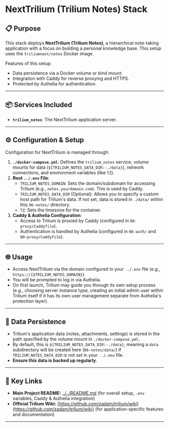 # NextTrilium (Trilium Notes) Stack

## 📋 Purpose

This stack deploys **NextTrilium (Trilium Notes)**, a hierarchical note-taking application with a focus on building a personal knowledge base. This setup uses the `triliumnext/notes` Docker image.

Features of this setup:
- Data persistence via a Docker volume or bind mount.
- Integration with Caddy for reverse proxying and HTTPS.
- Protected by Authelia for authentication.

---

## 📦 Services Included

- **`trilium_notes`**: The NextTrilium application server.

---

## ⚙️ Configuration & Setup

Configuration for NextTrilium is managed through:

1.  **`./docker-compose.yml`**: Defines the `trilium_notes` service, volume mounts for data (`${TRILIUM_NOTES_DATA_DIR:-./data}`), network connections, and environment variables (like `TZ`).
2.  **Root `../.env` File**:
    - `TRILIUM_NOTES_DOMAIN`: Sets the domain/subdomain for accessing Trilium (e.g., `notes.yourdomain.com`). This is used by Caddy.
    - `TRILIUM_NOTES_DATA_DIR` (Optional): Allows you to specify a custom host path for Trilium's data. If not set, data is stored in `./data/` within this `06-notes/` directory.
    - `TZ`: Sets the timezone for the container.
3.  **Caddy & Authelia Configuration**:
    - Access to Trilium is proxied by Caddy (configured in `00-proxy/Caddyfile`).
    - Authentication is handled by Authelia (configured in `00-auth/` and `00-proxy/Caddyfile`).

---

## 🌐 Usage

- Access NextTrilium via the domain configured in your `../.env` file (e.g., `https://{$TRILIUM_NOTES_DOMAIN}`).
- You will be prompted to log in via Authelia.
- On first launch, Trilium may guide you through its own setup process (e.g., choosing server instance type, creating an initial admin user within Trilium itself if it has its own user management separate from Authelia's protection layer).

---

## 💾 Data Persistence

- Trilium's application data (notes, attachments, settings) is stored in the path specified by the volume mount in `./docker-compose.yml`.
- By default, this is `${TRILIUM_NOTES_DATA_DIR:-./data}`, meaning a `data` subdirectory will be created here (`06-notes/data/`) if `TRILIUM_NOTES_DATA_DIR` is not set in your `../.env` file.
- **Ensure this data is backed up regularly.**

---

## 🔗 Key Links

- **Main Project README:** [../../README.md](../../README.md) (for overall setup, `.env` variables, Caddy & Authelia integration)
- **Official Trilium Wiki:** [https://github.com/zadam/trilium/wiki](https://github.com/zadam/trilium/wiki) (for application-specific features and documentation)

---
